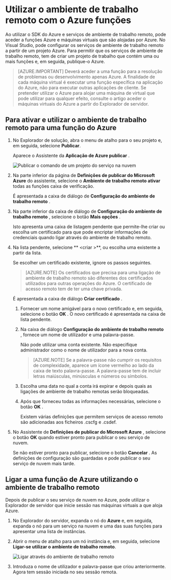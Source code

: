 <properties 
   pageTitle="Utilizar o ambiente de trabalho remoto com o Azure funções | Microsoft Azure"
   description="Utilizar o ambiente de trabalho remoto com o Azure funções"
   services="visual-studio-online"
   documentationCenter="na"
   authors="TomArcher"
   manager="douge"
   editor="" />
<tags 
   ms.service="multiple"
   ms.devlang="multiple"
   ms.topic="article"
   ms.tgt_pltfrm="na"
   ms.workload="na"
   ms.date="08/15/2016"
   ms.author="tarcher" />

# <a name="using-remote-desktop-with-azure-roles"></a>Utilizar o ambiente de trabalho remoto com o Azure funções

Ao utilizar o SDK do Azure e serviços de ambiente de trabalho remoto, pode aceder a funções Azure e máquinas virtuais que são alojadas por Azure. No Visual Studio, pode configurar os serviços de ambiente de trabalho remoto a partir de um projeto Azure. Para permitir que os serviços de ambiente de trabalho remoto, tem de criar um projeto de trabalho que contém uma ou mais funções e, em seguida, publique-o Azure.

>[AZURE.IMPORTANT] Deverá aceder a uma função para a resolução de problemas ou desenvolvimento apenas Azure. A finalidade de cada máquina virtual é executar uma função específica na aplicação do Azure, não para executar outras aplicações de cliente. Se pretender utilizar o Azure para alojar uma máquina de virtual que pode utilizar para qualquer efeito, consulte o artigo aceder o máquinas virtuais do Azure a partir do Explorador de servidor.

## <a name="to-enable-and-use-remote-desktop-for-an-azure-role"></a>Para ativar e utilizar o ambiente de trabalho remoto para uma função do Azure

1. No Explorador de solução, abra o menu de atalho para o seu projeto e, em seguida, selecione **Publicar**.

    Aparece o Assistente da **Aplicação de Azure publicar** .

    ![Publicar o comando de um projeto do serviço na nuvem](./media/vs-azure-tools-remote-desktop-roles/IC799161.png)

1. Na parte inferior da página de **Definições de publicar do Microsoft Azure** do assistente, selecione o **Ambiente de trabalho remoto ativar** todas as funções caixa de verificação. 

    É apresentada a caixa de diálogo de **Configuração do ambiente de trabalho remoto** .

1. Na parte inferior da caixa de diálogo de **Configuração do ambiente de trabalho remoto** , selecione o botão **Mais opções** . 
 
    Isto apresenta uma caixa de listagem pendente que permite-lhe criar ou escolha um certificado para que pode encriptar informações de credenciais quando ligar através do ambiente de trabalho remoto.

1. Na lista pendente, selecione ** &lt;criar >**, ou escolha uma existente a partir da lista. 

    Se escolher um certificado existente, ignore os passos seguintes.

    >[AZURE.NOTE] Os certificados que precisa para uma ligação de ambiente de trabalho remoto são diferentes dos certificados utilizados para outras operações do Azure. O certificado de acesso remoto tem de ter uma chave privada.

    É apresentada a caixa de diálogo **Criar certificado** .

    1. Fornecer um nome amigável para o novo certificado e, em seguida, selecione o botão **OK** . O novo certificado é apresentada na caixa de lista pendente.

    1. Na caixa de diálogo **Configuração do ambiente de trabalho remoto** , fornece um nome de utilizador e uma palavra-passe.
    
        Não pode utilizar uma conta existente. Não especifique administrador como o nome de utilizador para a nova conta.

        >[AZURE.NOTE] Se a palavra-passe não cumprir os requisitos de complexidade, aparece um ícone vermelho ao lado da caixa de texto palavra-passe. A palavra-passe tem de incluir letras maiúsculas, minúsculas e números ou símbolos.

    1. Escolha uma data no qual a conta irá expirar e depois quais as ligações de ambiente de trabalho remotas serão bloqueadas.

    1. Após que forneceu todas as informações necessárias, selecione o botão **OK** .
    
        Existem várias definições que permitem serviços de acesso remoto são adicionadas aos ficheiros .cscfg e .csdef.

1. No Assistente de **Definições de publicar do Microsoft Azure** , selecione o botão **OK** quando estiver pronto para publicar o seu serviço de nuvem.

    Se não estiver pronto para publicar, selecione o botão **Cancelar** . As definições de configuração são guardadas e pode publicar o seu serviço de nuvem mais tarde.

## <a name="connect-to-an-azure-role-by-using-remote-desktop"></a>Ligar a uma função de Azure utilizando o ambiente de trabalho remoto

Depois de publicar o seu serviço de nuvem no Azure, pode utilizar o Explorador de servidor que inicie sessão nas máquinas virtuais a que aloja Azure. 

1. No Explorador do servidor, expanda o nó do **Azure** e, em seguida, expanda o nó para um serviço na nuvem e uma das suas funções para apresentar uma lista de instâncias.

1. Abrir o menu de atalho para um nó instância e, em seguida, selecione **Ligar-se utilizar o ambiente de trabalho remoto**.

    ![Ligar através do ambiente de trabalho remoto](./media/vs-azure-tools-remote-desktop-roles/IC799162.png)

1. Introduza o nome de utilizador e palavra-passe que criou anteriormente. Agora tem sessão iniciada no seu sessão remota.


